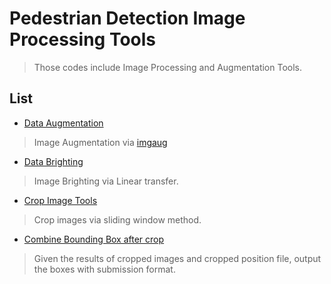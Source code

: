 # Pedestrian Detection Image Processing Tools

> Those codes include Image Processing and Augmentation Tools.

## List

* [Data Augmentation](data_augmentation.py)
> Image Augmentation via [imgaug](https://github.com/aleju/imgaug)

* [Data Brighting](data_brightening.py)
> Image Brighting via Linear transfer.

* [Crop Image Tools](image_crop.py)
> Crop images via sliding window method.

* [Combine Bounding Box after crop](combine_bbox.py)
> Given the results of cropped images and cropped position file, output the boxes with submission format.